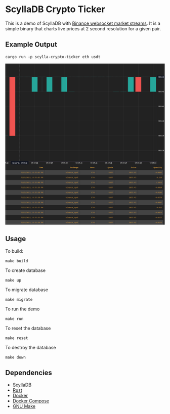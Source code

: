 # ScyllaDB Crypto Ticker

This is a demo of ScyllaDB with [Binance websocket market streams](https://binance-docs.github.io/apidocs/spot/en/#websocket-market-streams). 
It is a simple binary that charts live prices at 2 second resolution for a given pair.

## Example Output

    cargo run -p scylla-crypto-ticker eth usdt

![img.png](img.png)

## Usage

To build:

    make build

To create database

    make up

To migrate database

    make migrate

To run the demo

    make run

To reset the database

    make reset

To destroy the database

    make down

## Dependencies

* [ScyllaDB](https://www.scylladb.com/)
* [Rust](https://www.rust-lang.org/)
* [Docker](https://www.docker.com/)
* [Docker Compose](https://docs.docker.com/compose/)
* [GNU Make](https://www.gnu.org/software/make/)
